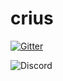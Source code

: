 # crius

[![Gitter](https://badges.gitter.im/crius-engine/community.svg)](https://gitter.im/crius-engine/community?utm_source=badge&utm_medium=badge&utm_campaign=pr-badge)

![Discord](https://img.shields.io/discord/685842947195011104?color=&logo=discord&style=flat-square)
